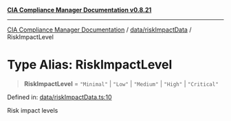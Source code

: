 [**CIA Compliance Manager Documentation v0.8.21**](../../../README.md)

***

[CIA Compliance Manager Documentation](../../../modules.md) / [data/riskImpactData](../README.md) / RiskImpactLevel

# Type Alias: RiskImpactLevel

> **RiskImpactLevel** = `"Minimal"` \| `"Low"` \| `"Medium"` \| `"High"` \| `"Critical"`

Defined in: [data/riskImpactData.ts:10](https://github.com/Hack23/cia-compliance-manager/blob/689e67e40bb6afe811128d672a0d7dd5fcbdaea5/src/data/riskImpactData.ts#L10)

Risk impact levels
